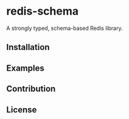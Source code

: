 # redis-schema

A strongly typed, schema-based Redis library.

## Installation
## Examples
## Contribution
## License
